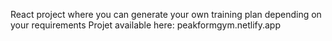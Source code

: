 React project where you can generate your own training plan depending on your requirements
Projet available here: peakformgym.netlify.app
